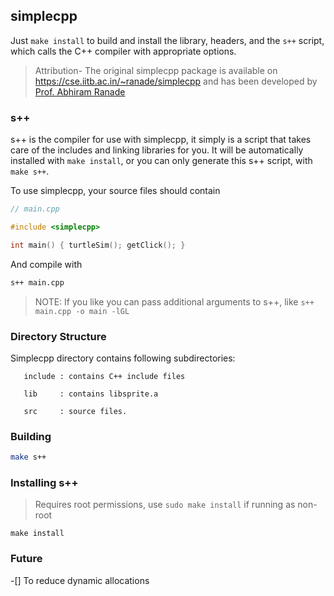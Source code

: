 ## simplecpp

Just `make install` to build and install the library, headers, and the `s++` script, which calls the C++ compiler with appropriate options.

> Attribution- The original simplecpp package is available on https://cse.iitb.ac.in/~ranade/simplecpp and has been developed by [Prof. Abhiram Ranade](https://cse.iitb.ac.in/~ranade)

### s++

s++ is the compiler for use with simplecpp, it simply is a script that takes care of the includes and linking libraries for you.
It will be automatically installed with `make install`, or you can only generate this s++ script, with `make s++`.

To use simplecpp, your source files should contain
```cpp
// main.cpp

#include <simplecpp>

int main() { turtleSim(); getClick(); }
```

And compile with
```sh
s++ main.cpp
```

> NOTE: If you like you can pass additional arguments to s++, like `s++ main.cpp -o main -lGL`

### Directory Structure

Simplecpp directory contains following subdirectories:

       include : contains C++ include files

       lib     : contains libsprite.a  

       src     : source files.


### Building

```sh
make s++
```

### Installing s++

> Requires root permissions, use `sudo make install` if running as non-root
```
make install
```

### Future

-[] To reduce dynamic allocations

